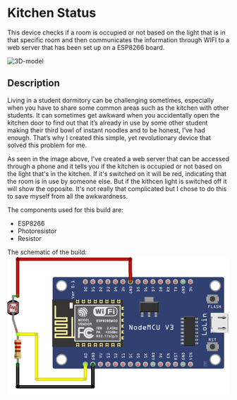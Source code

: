 # Kitchen Status

This device checks if a room is occupied or not based on the light that is in that specific room and then communicates the information through WIFI to a web server that has been set up on a ESP8266 board.

![3D-model](https://github.com/AhmadMD16/Kitchen-Status/blob/main/images/Web-server.png)

## Description
Living in a student dormitory can be challenging sometimes, especially when you have to share some common areas such as the kitchen with other students. It can sometimes get awkward when you accidentally open the kitchen door to find out that it’s already in use by some other student making their third bowl of instant noodles and to be honest, I’ve had enough. That’s why I created this simple, yet revolutionary device that solved this problem for me.

As seen in the image above, I've created a web server that can be accessed through a phone and it tells you if the kitchen is occupied or not based on the light that's in the kitchen. If it's switched on it will be red, indicating that the room is in use by someone else. But if the kithcen light is switched off it will show the opposite. It's not really that complicated but I chose to do this to save myself from all the awkwardness.

The components used for this build are:

* ESP8266
* Photoresistor
* Resistor

The schematic of the build:
![Schematic](https://github.com/AhmadMD16/Kitchen-Status/blob/main/images/Circuit.png)
